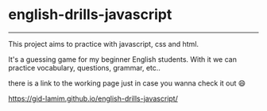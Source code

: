 # english-drills-javascript

---

This project aims to practice with javascript, css and html.

It's a guessing game for my beginner English students. With it we can practice vocabulary, questions, grammar, etc..

there is a link to the working page just in case you wanna check it out :smile:

https://gid-lamim.github.io/english-drills-javascript/
